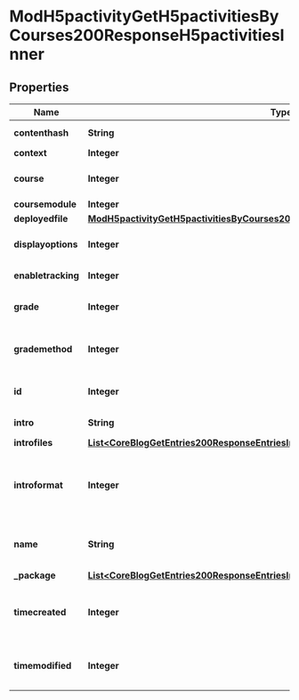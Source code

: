 

# ModH5pactivityGetH5pactivitiesByCourses200ResponseH5pactivitiesInner


## Properties

| Name | Type | Description | Notes |
|------------ | ------------- | ------------- | -------------|
|**contenthash** | **String** | Sha1 hash of file content. |  [optional] |
|**context** | **Integer** | context |  [optional] |
|**course** | **Integer** | Course id this h5p activity is part of. |  [optional] |
|**coursemodule** | **Integer** | coursemodule |  [optional] |
|**deployedfile** | [**ModH5pactivityGetH5pactivitiesByCourses200ResponseH5pactivitiesInnerDeployedfile**](ModH5pactivityGetH5pactivitiesByCourses200ResponseH5pactivitiesInnerDeployedfile.md) |  |  [optional] |
|**displayoptions** | **Integer** | H5P Button display options. |  [optional] |
|**enabletracking** | **Integer** | Enable xAPI tracking. |  [optional] |
|**grade** | **Integer** | The maximum grade for submission. |  [optional] |
|**grademethod** | **Integer** | Which H5P attempt is used for grading. |  [optional] |
|**id** | **Integer** | The primary key of the record. |  [optional] |
|**intro** | **String** | H5P activity description. |  [optional] |
|**introfiles** | [**List&lt;CoreBlogGetEntries200ResponseEntriesInnerSummaryfilesInner&gt;**](CoreBlogGetEntries200ResponseEntriesInnerSummaryfilesInner.md) |  |  [optional] |
|**introformat** | **Integer** | intro format (1 &#x3D; HTML, 0 &#x3D; MOODLE, 2 &#x3D; PLAIN, or 4 &#x3D; MARKDOWN) |  [optional] |
|**name** | **String** | The name of the activity module instance. |  [optional] |
|**_package** | [**List&lt;CoreBlogGetEntries200ResponseEntriesInnerSummaryfilesInner&gt;**](CoreBlogGetEntries200ResponseEntriesInnerSummaryfilesInner.md) |  |  [optional] |
|**timecreated** | **Integer** | Timestamp of when the instance was added to the course. |  [optional] |
|**timemodified** | **Integer** | Timestamp of when the instance was last modified. |  [optional] |



